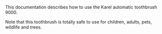 This documentation describes how to use the Karel automatic toothbrush 9000.

Note that this toothbrush is totally safe to use for children, adults, pets, wildlife and trees.

